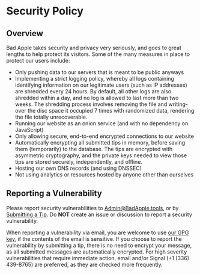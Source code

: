 # Security Policy

## Overview

Bad Apple takes security and privacy very seriously, and goes to great lengths to help protect its visitors. Some of the many measures in place to protect our users include:

- Only pushing data to our servers that is meant to be public anyways
- Implementing a strict logging policy, whereby all logs containing identifying information on our legitimate users (such as IP addresses) are shredded every 24 hours. By default, all other logs are also shredded within a day, and no log is allowed to last more than two weeks. The shredding process involves removing the file and writing-over the disc space it occupied 7 times with randomized data, rendering the file totally unrecoverable.
- Running our website as an onion service (and with no dependency on JavaScript)
- Only allowing secure, end-to-end encrypted connections to our website
- Automatically encrypting all submitted tips in memory, before saving them (temporarily) to the database. The tips are encrypted with asymmetric cryptography, and the private keys needed to view those tips are stored securely, independently, and offline.
- Hosting our own DNS records (and using DNSSEC)
- Not using analytics or resources hosted by anyone other than ourselves



## Reporting a Vulnerability

Please report security vulnerabilities to Admin@BadApple.tools, or by [Submitting a Tip](https://badapple.tools/Tip/). Do **NOT** create an issue or discussion to report a security vulnerability.

When reporting a vulnerability via email, you are welcome to use [our GPG key](https://raw.githubusercontent.com/P5vc/ServerConfigurations/main/modules/gpg/BadAppleTips1.asc), if the contents of the email is sensitive. If you choose to report the vulnerability by submitting a tip, there is no need to encrypt your message, as all submitted messages are automatically encrypted. For high severity vulnerabilities that require immediate action, email and/or Signal (+1 (336) 439-8765) are preferred, as they are checked more frequently.
